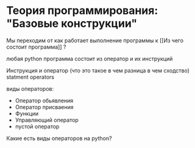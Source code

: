 # Теория программирования: "Базовые конструкции"


Мы переходим от как работает выполнение программы к [[Из чего состоит программа]] ?

любая python программа состоит из оператор и их инструкций

Инструкция и оператор  (что это такое в чем разница в чем сходство)
statment operators

виды операторов:
- Оператор обьявления 
- Оператор присваения
- Функции
- Управляющий оператор
- пустой оператор

Какие есть виды операторов на python?
